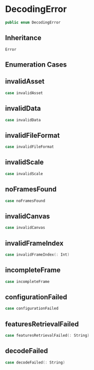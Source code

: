 # DecodingError

``` swift
public enum DecodingError
```

## Inheritance

`Error`

## Enumeration Cases

## invalidAsset

``` swift
case invalidAsset
```

## invalidData

``` swift
case invalidData
```

## invalidFileFormat

``` swift
case invalidFileFormat
```

## invalidScale

``` swift
case invalidScale
```

## noFramesFound

``` swift
case noFramesFound
```

## invalidCanvas

``` swift
case invalidCanvas
```

## invalidFrameIndex

``` swift
case invalidFrameIndex(: Int)
```

## incompleteFrame

``` swift
case incompleteFrame
```

## configurationFailed

``` swift
case configurationFailed
```

## featuresRetrievalFailed

``` swift
case featuresRetrievalFailed(: String)
```

## decodeFailed

``` swift
case decodeFailed(: String)
```
